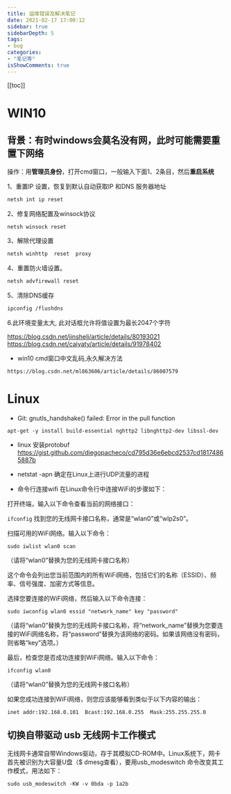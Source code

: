 ```yaml
---
title: 运维错误及解决笔记
date: 2021-02-17 17:00:12
sidebar: true
sidebarDepth: 5
tags:
- bug
categories:
- "笔记等"
isShowComments: true
---
```



[[toc]]

# WIN10

## **背景：有时windows会莫名没有网，此时可能需要重置下网络**

操作：用**管理员身份**，打开cmd窗口，一般输入下面1、2条目，然后**重启系统**



1、重置IP 设置，恢复到默认自动获取IP 和DNS 服务器地址

```bash
netsh int ip reset
```

2、修复网络配置及winsock协议

```bash
netsh winsock reset
```

3、解除代理设置

```bash
netsh winhttp  reset  proxy
```

4、重置防火墙设置。

```bash
netsh advfirewall reset
```

5、清除DNS缓存

```bash
ipconfig /flushdns
```
6.此环境变量太大, 此对话框允许将值设置为最长2047个字符

https://blog.csdn.net/jinshelj/article/details/80193021
https://blog.csdn.net/caiyaty/article/details/91978402

- win10 cmd窗口中文乱码,永久解决方法

```
https://blog.csdn.net/ml863606/article/details/86007579
```

# Linux

- Git: gnutls_handshake() failed: Error in the pull function
```
apt-get -y install build-essential nghttp2 libnghttp2-dev libssl-dev
```
- linux 安装protobuf
https://gist.github.com/diegopacheco/cd795d36e6ebcd2537cd18174865887b



- netstat -apn
确定在Linux上进行UDP流量的进程


- 命令行连接wifi
在Linux命令行中连接WiFi的步骤如下：

打开终端，输入以下命令查看当前的网络接口：

```ifconfig```
找到您的无线网卡接口名称，通常是“wlan0”或“wlp2s0”。

扫描可用的WiFi网络。输入以下命令：
```
sudo iwlist wlan0 scan
```
（请将“wlan0”替换为您的无线网卡接口名称）

这个命令会列出您当前范围内的所有WiFi网络，包括它们的名称（ESSID）、频率、信号强度、加密方式等信息。

选择您要连接的WiFi网络，然后输入以下命令连接：
```
sudo iwconfig wlan0 essid "network_name" key "password"
```
（请将“wlan0”替换为您的无线网卡接口名称，将“network_name”替换为您要连接的WiFi网络名称，将“password”替换为该网络的密码。如果该网络没有密码，则省略“key”选项。）

最后，检查您是否成功连接到WiFi网络。输入以下命令：
```
ifconfig wlan0
```
（请将“wlan0”替换为您的无线网卡接口名称）

如果您成功连接到WiFi网络，则您应该能够看到类似于以下内容的输出：
```
inet addr:192.168.0.101  Bcast:192.168.0.255  Mask:255.255.255.0
```

## 切换自带驱动 usb 无线网卡工作模式
无线网卡通常自带Windows驱动，存于其模拟CD-ROM中。Linux系统下，网卡首先被识别为大容量U盘（$ dmesg查看），要用usb_modeswitch 命令改变其工作模式，用法如下：
```
sudo usb_modeswitch -KW -v 0bda -p 1a2b
```
